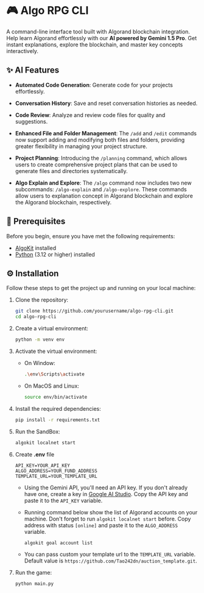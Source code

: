 # 🎮 Algo RPG CLI

A command-line interface tool built with Algorand blockchain integration. Help learn Algorand effortlessly with our <b>AI powered by Gemini 1.5 Pro</b>. Get instant explanations, explore the blockchain, and master key concepts interactively.

## ✨ AI Features

- **Automated Code Generation**: Generate code for your projects effortlessly.

- **Conversation History**: Save and reset conversation histories as needed.

- **Code Review**: Analyze and review code files for quality and suggestions.

- **Enhanced File and Folder Management**: The `/add` and `/edit` commands now support adding and modifying both files and folders, providing greater flexibility in managing your project structure.

- **Project Planning**: Introducing the `/planning` command, which allows users to create comprehensive project plans that can be used to generate files and directories systematically.

- **Algo Explain and Explore**: The `/algo` command now includes two new subcommands: `/algo-explain` and `/algo-explore`. These commands allow users to explanation concept in Algorand blockchain and explore the Algorand blockchain, respectively.
  
## 🔧 Prerequisites

Before you begin, ensure you have met the following requirements:

- [AlgoKit](https://developer.algorand.org/docs/get-started/algokit/#install-algokit) installed
- [Python](https://www.python.org/downloads/) (3.12 or higher) installed
  
## ⚙️ Installation

Follow these steps to get the project up and running on your local machine:

1. Clone the repository:
   ```bash
   git clone https://github.com/yourusername/algo-rpg-cli.git
   cd algo-rpg-cli
   ```

2. Create a virtual environment:
   ```bash
   python -m venv env
   ```

3. Activate the virtual environment:
   - On Window:
     ```bash
     .\env\Scripts\activate
     ```
   - On MacOS and Linux:
     ```bash
     source env/bin/activate
     ```

4. Install the required dependencies:
   ```bash
   pip install -r requirements.txt
   ```

5. Run the SandBox:
   ```bash
   algokit localnet start
   ```

6. Create <b>.env</b> file

   ```env
   API_KEY=YOUR_API_KEY
   ALGO_ADDRESS=YOUR_FUND_ADDRESS
   TEMPLATE_URL=YOUR_TEMPLATE_URL
   ```

   - Using the Gemini API, you'll need an API key. If you don't already have one, create a key in [Google AI Studio](https://aistudio.google.com/app/apikey). Copy the API key and paste it to the `API_KEY` variable.

   - Running command below show the list of Algorand accounts on your machine.  Don't forget to run `algokit localnet start` before. Copy address with status `[online]` and paste it to the `ALGO_ADDRESS` variable.
      ```bash
      algokit goal account list
      ```

   - You can pass custom your template url to the `TEMPLATE_URL` variable. Default value is `https://github.com/Tao242dn/auction_template.git`.

   
7. Run the game:
   ```bash
   python main.py
   ```
